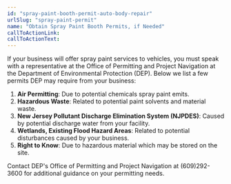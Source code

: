 ```yaml
---
id: "spray-paint-booth-permit-auto-body-repair"
urlSlug: "spray-paint-permit"
name: "Obtain Spray Paint Booth Permits, if Needed"
callToActionLink:
callToActionText:
---
```


If your business will offer spray paint services to vehicles, you must speak with a representative at the Office of Permitting and Project Navigation at the Department of Environmental Protection (DEP). Below we list a few permits DEP may require from your business:

1. **Air Permitting**: Due to potential chemicals spray paint emits.
2. **Hazardous Waste**: Related to potential paint solvents and material waste.
3. **New Jersey Pollutant Discharge Elimination System (NJPDES)**: Caused by potential discharge water from your facility.
4. **Wetlands, Existing Flood Hazard Areas**: Related to potential disturbances caused by your business.
5. **Right to Know**: Due to hazardous material which may be stored on the site.

Contact DEP's Office of Permitting and Project Navigation at (609)292-3600 for additional guidance on your permitting needs.
